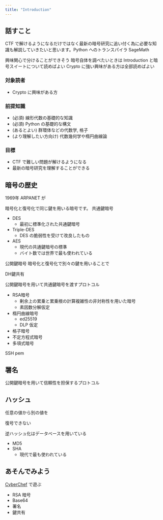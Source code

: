 ```yaml
---
title: "Introduction"
---
```


## 話すこと
CTF で解けるようになるだけではなく最新の暗号研究に追い付く為に必要な知識も解説していきたいと思います。Python へのトランスパイラ SageMath

興味関心で分けることができそう
暗号自体を調べたいときは Introduction と暗号スイートについて読めばよい
Crypto に強い興味がある方は全部読めばよい

### 対象読者
- Crypto に興味がある方

### 前提知識
- (必須) 線形代数の基礎的な知識
- (必須) Python の基礎的な構文
- (あるとよい) 群環体などの代数学, 格子
- (より理解したい方向け) 代数幾何学や楕円曲線論

### 目標
- CTF で難しい問題が解けるようになる
- 最新の暗号研究を理解することができる

## 暗号の歴史

1969年 ARPANET が

暗号化と復号化で同じ鍵を用いる暗号です。
共通鍵暗号

- DES
  - 最初に標準化された共通鍵暗号
- Triple-DES
  - DES の脆弱性を受けて改良したもの
- AES
  - 現代の共通鍵暗号の標準
  - バイト数では世界で最も使われている

公開鍵暗号
暗号化と復号化で別々の鍵を用いることで

DH鍵共有

公開鍵暗号を用いて共通鍵暗号を渡すプロトコル

- RSA暗号
  - 剰余上の累乗と累乗根の計算複雑性の非対称性を用いた暗号
  - 素因数分解仮定
- 楕円曲線暗号
  - ed25519
  - DLP 仮定
- 格子暗号
- 不定方程式暗号
- 多項式暗号

SSH pem

## 署名
公開鍵暗号を用いて信頼性を担保するプロトコル

## ハッシュ
任意の値から別の値を

復号できない

逆ハッシュ化はデータベースを用いている

- MD5
- SHA
  - 現代で最も使われている

## あそんでみよう
[CyberChef](https://gchq.github.io/CyberChef/) で遊ぶ

- RSA 暗号
- Base64
- 署名
- 鍵共有

